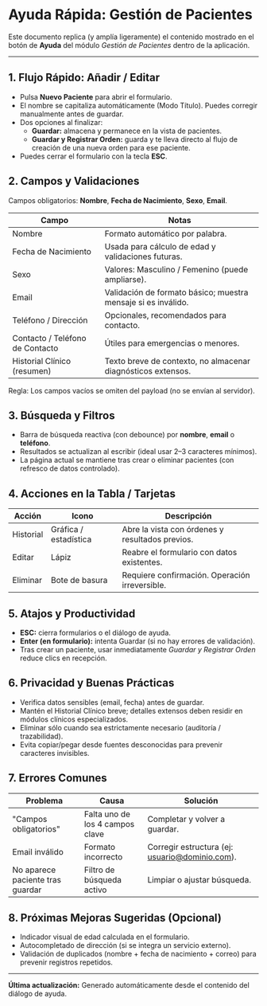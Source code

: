 # Ayuda Rápida: Gestión de Pacientes

Este documento replica (y amplía ligeramente) el contenido mostrado en el botón de **Ayuda** del módulo *Gestión de Pacientes* dentro de la aplicación.

---
## 1. Flujo Rápido: Añadir / Editar
- Pulsa **Nuevo Paciente** para abrir el formulario.
- El nombre se capitaliza automáticamente (Modo Título). Puedes corregir manualmente antes de guardar.
- Dos opciones al finalizar:
  - **Guardar:** almacena y permanece en la vista de pacientes.
  - **Guardar y Registrar Orden:** guarda y te lleva directo al flujo de creación de una nueva orden para ese paciente.
- Puedes cerrar el formulario con la tecla **ESC**.

## 2. Campos y Validaciones
Campos obligatorios: **Nombre**, **Fecha de Nacimiento**, **Sexo**, **Email**.

| Campo | Notas |
|-------|-------|
| Nombre | Formato automático por palabra. |
| Fecha de Nacimiento | Usada para cálculo de edad y validaciones futuras. |
| Sexo | Valores: Masculino / Femenino (puede ampliarse). |
| Email | Validación de formato básico; muestra mensaje si es inválido. |
| Teléfono / Dirección | Opcionales, recomendados para contacto. |
| Contacto / Teléfono de Contacto | Útiles para emergencias o menores. |
| Historial Clínico (resumen) | Texto breve de contexto, no almacenar diagnósticos extensos. |

Regla: Los campos vacíos se omiten del payload (no se envían al servidor).

## 3. Búsqueda y Filtros
- Barra de búsqueda reactiva (con debounce) por **nombre**, **email** o **teléfono**.
- Resultados se actualizan al escribir (ideal usar 2–3 caracteres mínimos).
- La página actual se mantiene tras crear o eliminar pacientes (con refresco de datos controlado).

## 4. Acciones en la Tabla / Tarjetas
| Acción | Icono | Descripción |
|--------|-------|-------------|
| Historial | Gráfica / estadística | Abre la vista con órdenes y resultados previos. |
| Editar | Lápiz | Reabre el formulario con datos existentes. |
| Eliminar | Bote de basura | Requiere confirmación. Operación irreversible. |

## 5. Atajos y Productividad
- **ESC:** cierra formularios o el diálogo de ayuda.
- **Enter (en formulario):** intenta Guardar (si no hay errores de validación).
- Tras crear un paciente, usar inmediatamente *Guardar y Registrar Orden* reduce clics en recepción.

## 6. Privacidad y Buenas Prácticas
- Verifica datos sensibles (email, fecha) antes de guardar.
- Mantén el Historial Clínico breve; detalles extensos deben residir en módulos clínicos especializados.
- Eliminar sólo cuando sea estrictamente necesario (auditoría / trazabilidad).
- Evita copiar/pegar desde fuentes desconocidas para prevenir caracteres invisibles.

## 7. Errores Comunes
| Problema | Causa | Solución |
|----------|-------|----------|
| "Campos obligatorios" | Falta uno de los 4 campos clave | Completar y volver a guardar. |
| Email inválido | Formato incorrecto | Corregir estructura (ej: usuario@dominio.com). |
| No aparece paciente tras guardar | Filtro de búsqueda activo | Limpiar o ajustar búsqueda. |

## 8. Próximas Mejoras Sugeridas (Opcional)
- Indicador visual de edad calculada en el formulario.
- Autocompletado de dirección (si se integra un servicio externo).
- Validación de duplicados (nombre + fecha de nacimiento + correo) para prevenir registros repetidos.

---
**Última actualización:** Generado automáticamente desde el contenido del diálogo de ayuda.
